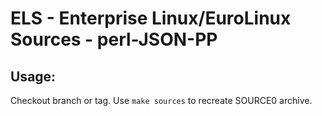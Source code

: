 # ELS - Enterprise Linux/EuroLinux Sources - perl-JSON-PP
 
## Usage:
  Checkout branch or tag. Use `make sources` to recreate  SOURCE0 archive.
